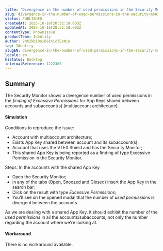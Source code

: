 ```yaml
---
title: 'Divergence in the number of used permissions in the Security Monitor'
slug: divergence-in-the-number-of-used-permissions-in-the-security-monitor
status: PUBLISHED
createdAt: 2025-10-16T20:52:18.603Z
updatedAt: 2025-10-16T20:52:18.603Z
contentType: knownIssue
productTeam: Identity
author: 2mXZkbi0oi061KicTExNjo
tag: Identity
slugEN: divergence-in-the-number-of-used-permissions-in-the-security-monitor
locale: en
kiStatus: Backlog
internalReference: 1222306
---
```


## Summary


The Security Monitor shows a divergence number of used permissions in the _finding of Excessive Permissions_ for App Keys shared between accounts and subaccount(s) (multiaccount architecture).


#### Simulation


Conditions to reproduce the issue:

- Account with multiaccount architecture;
- Exists App Key shared between account and its subaccount(s);
- Account that uses the VTEX Shield and has the Security Monitor;
- This shared App Key is being reported as a finding of type Excessive Permission in the Security Monitor.

Steps:
In the accounts with the shared App Key

- Open the Security Monitor;
- In any of the tabs (Open, Snoozed and Closed) insert the App Key in the search bar;
- Click on the result with type _Excessive Permissions_;
- You'll see on the opened modal that the number of _used permissions_ is divergent between the accounts.

As we are dealing with a shared App Key, it should exhibit the number of the _used permissions_ in all the accounts/subaccounts, not only the number regarding the account where we're looking at.


#### Workaround


There is no workaround available.



